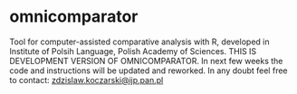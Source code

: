 # omnicomparator
Tool for computer-assisted comparative analysis with R, developed in Institute of Polsih Language, Polish Academy of Sciences.
THIS IS DEVELOPMENT VERSION OF OMNICOMPARATOR. In next few weeks the code and instructions will be updated and reworked. 
In any doubt feel free to contact: zdzislaw.koczarski@ijp.pan.pl
